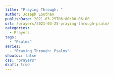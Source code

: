 ```yaml
---
title: "Praying Through: "
author: Joseph Louthan
publishDate: 2021-03-25T06:00:00-06:00
url: /prayers/2021-03-25-praying-through-psalm/
categories:
  - Prayers
tags:
  - "Psalms"
series:
  - "Praying Through: Psalms"
showtoc: false
css: "prayers"
draft: true
---
```

<div style="font-variant: small-caps;">

</div>

```text

```
